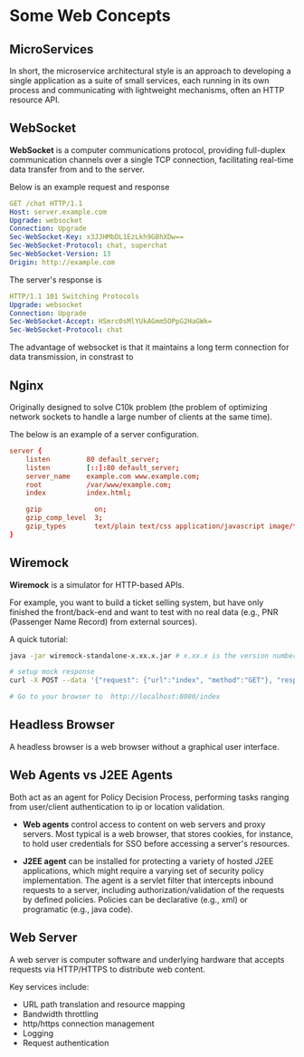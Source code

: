 # Some Web Concepts

## MicroServices

In short, the microservice architectural style is an approach to developing a single application as a suite of small services, each running in its own process and communicating with lightweight mechanisms, often an HTTP resource API. 

## WebSocket

**WebSocket** is a computer communications protocol, providing full-duplex communication channels over a single TCP connection, facilitating real-time data transfer from and to the server.

Below is an example request and response
```yaml
GET /chat HTTP/1.1
Host: server.example.com
Upgrade: websocket
Connection: Upgrade
Sec-WebSocket-Key: x3JJHMbDL1EzLkh9GBhXDw==
Sec-WebSocket-Protocol: chat, superchat
Sec-WebSocket-Version: 13
Origin: http://example.com
```

The server's response is 
```yaml
HTTP/1.1 101 Switching Protocols
Upgrade: websocket
Connection: Upgrade
Sec-WebSocket-Accept: HSmrc0sMlYUkAGmm5OPpG2HaGWk=
Sec-WebSocket-Protocol: chat
```

The advantage of websocket is that it maintains a long term connection for data transmission,
in constrast to

## Nginx

Originally designed to solve C10k problem (the problem of optimizing network sockets to handle a large number of clients at the same time).

The below is an example of a server configuration.
```conf
server {
    listen         80 default_server;
    listen         [::]:80 default_server;
    server_name    example.com www.example.com;
    root           /var/www/example.com;
    index          index.html;

    gzip             on;
    gzip_comp_level  3;
    gzip_types       text/plain text/css application/javascript image/*;
}
```

## Wiremock

**Wiremock** is a simulator for HTTP-based APIs.

For example, you want to build a ticket selling system, but have only finished the front/back-end and want to test with no real data (e.g., PNR (Passenger Name Record) from external sources).

A quick tutorial:
```bash
java -jar wiremock-standalone-x.xx.x.jar # x.xx.x is the version number

# setup mock response
curl -X POST --data '{"request": {"url":"index", "method":"GET"}, "response": {"status":200, "body":"Hello World"}}' http://localhost:8080/__admin/mappings/new

# Go to your browser to  http://localhost:8080/index
```

## Headless Browser
A headless browser is a web browser without a graphical user interface.

## Web Agents vs J2EE Agents

Both act as an agent for Policy Decision Process, performing tasks ranging from user/client authentication to ip or location validation.

* **Web agents** control access to content on web servers and proxy servers. Most typical is a web browser, that stores cookies, for instance, to hold user credentials for SSO before accessing a server's resources.

* **J2EE agent** can be installed for protecting a variety of hosted J2EE applications, which might require a varying set of security policy implementation. The agent is a servlet filter that intercepts inbound requests to a server, including authorization/validation of the requests by defined policies. Policies can be declarative (e.g., xml) or programatic (e.g., java code).

## Web Server

A web server is computer software and underlying hardware that accepts requests via HTTP/HTTPS to distribute web content.

Key services include:
* URL path translation and resource mapping
* Bandwidth throttling
* http/https connection management
* Logging
* Request authentication
